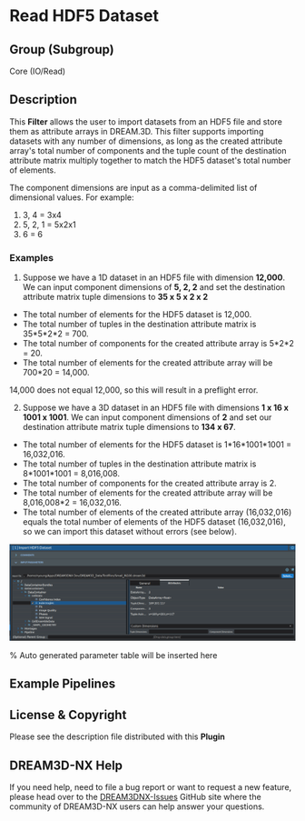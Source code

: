 # Read HDF5 Dataset

## Group (Subgroup)

Core (IO/Read)

## Description

This **Filter** allows the user to import datasets from an HDF5 file and store them as attribute arrays in DREAM.3D.  This filter supports importing datasets with any number of dimensions, as long as the created attribute array's total number of components and the tuple count of the destination attribute matrix multiply together to match the HDF5 dataset's total number of elements.

The component dimensions are input as a comma-delimited list of dimensional values.  For example:

1. 3, 4 = 3x4
2. 5, 2, 1 = 5x2x1
3. 6 = 6

### Examples

1. Suppose we have a 1D dataset in an HDF5 file with dimension **12,000**.
    We can input component dimensions of **5, 2, 2** and set the destination attribute matrix tuple dimensions to **35 x 5 x 2 x 2**

+ The total number of elements for the HDF5 dataset is 12,000.
+ The total number of tuples in the destination attribute matrix is 35\*5\*2\*2 = 700.
+ The total number of components for the created attribute array is 5\*2\*2 = 20.
+ The total number of elements for the created attribute array will be 700\*20 = 14,000.

14,000 does not equal 12,000, so this will result in a preflight error.

2. Suppose we have a 3D dataset in an HDF5 file with dimensions **1 x 16 x 1001 x 1001**.
We can input component dimensions of **2** and set our destination attribute matrix tuple dimensions to **134 x 67**.

+ The total number of elements for the HDF5 dataset is 1\*16\*1001\*1001 = 16,032,016.
+ The total number of tuples in the destination attribute matrix is 8\*1001\*1001 = 8,016,008.
+ The total number of components for the created attribute array is 2.
+ The total number of elements for the created attribute array will be 8,016,008\*2 = 16,032,016.
+ The total number of elements of the created attribute array (16,032,016) equals the total number of elements of the HDF5 dataset (16,032,016), so we can import this dataset without errors (see below).

![Example Image](Images/ImportHDF5Dataset_ui.png)

% Auto generated parameter table will be inserted here

## Example Pipelines

## License & Copyright

Please see the description file distributed with this **Plugin**

## DREAM3D-NX Help

If you need help, need to file a bug report or want to request a new feature, please head over to the [DREAM3DNX-Issues](https://github.com/BlueQuartzSoftware/DREAM3DNX-Issues/discussions) GitHub site where the community of DREAM3D-NX users can help answer your questions.
